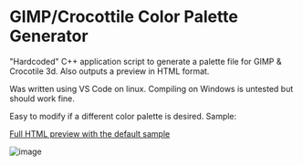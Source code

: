 # GIMP/Crocottile Color Palette Generator
"Hardcoded" C++ application script to generate a palette file for GIMP &amp; Crocotile 3d. Also outputs a preview in HTML format.

Was written using VS Code on linux. Compiling on Windows is untested but should work fine.


Easy to modify if a different color palette is desired. Sample:

[Full HTML preview with the default sample](https://ryder17z.github.io/GIMP-Crocotile-Color-Palette-Generator/preview.html) 

![image](https://user-images.githubusercontent.com/2000703/123696356-f640d680-d85b-11eb-9282-2350a1dd99fa.png)
